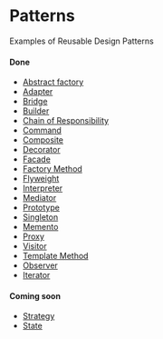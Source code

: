 Patterns
===================

Examples of Reusable Design Patterns

#### Done
* [Abstract factory](https://en.wikipedia.org/wiki/Abstract_factory_pattern)
* [Adapter](https://en.wikipedia.org/wiki/Adapter_pattern)
* [Bridge](https://en.wikipedia.org/wiki/Bridge_pattern)
* [Builder](https://en.wikipedia.org/wiki/Builder_pattern)
* [Chain of Responsibility](https://en.wikipedia.org/wiki/Chain-of-responsibility_pattern)
* [Command](https://en.wikipedia.org/wiki/Command_pattern)
* [Composite](https://en.wikipedia.org/wiki/Composite_pattern)
* [Decorator](https://en.wikipedia.org/wiki/Decorator_pattern)
* [Facade](https://en.wikipedia.org/wiki/Facade_pattern)
* [Factory Method](https://en.wikipedia.org/wiki/Factory_method_pattern)
* [Flyweight](https://en.wikipedia.org/wiki/Flyweight_pattern)
* [Interpreter](https://en.wikipedia.org/wiki/Interpreter_pattern)
* [Mediator](https://en.wikipedia.org/wiki/Mediator_pattern)
* [Prototype](https://en.wikipedia.org/wiki/Prototype_pattern)
* [Singleton](https://en.wikipedia.org/wiki/Singleton_pattern)
* [Memento](https://en.wikipedia.org/wiki/Memento_pattern)
* [Proxy](https://en.wikipedia.org/wiki/Proxy_pattern)
* [Visitor](https://en.wikipedia.org/wiki/Visitor_pattern)
* [Template Method](https://en.wikipedia.org/wiki/Template_method_pattern)
* [Observer](https://en.wikipedia.org/wiki/Observer_pattern)
* [Iterator](https://en.wikipedia.org/wiki/Iterator_pattern)

#### Coming soon
* [Strategy](https://en.wikipedia.org/wiki/Strategy_pattern)
* [State](https://en.wikipedia.org/wiki/State_pattern)

